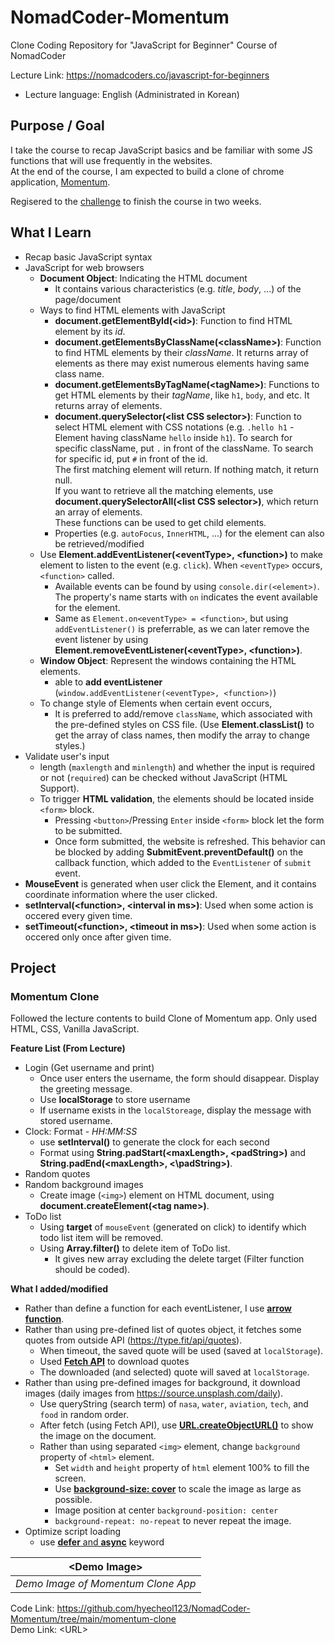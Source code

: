 # NomadCoder-Momentum
Clone Coding Repository for "JavaScript for Beginner" Course of NomadCoder

Lecture Link: https://nomadcoders.co/javascript-for-beginners
- Lecture language: English (Administrated in Korean)


## Purpose / Goal

I take the course to recap JavaScript basics and be familiar with some JS functions that will use frequently in the websites.  
At the end of the course, I am expected to build a clone of chrome application, [Momentum](https://chrome.google.com/webstore/detail/momentum/laookkfknpbbblfpciffpaejjkokdgca).

Regisered to the [challenge](https://nomadcoders.co/faq/challenge/vanillajs) to finish the course in two weeks.


## What I Learn

- Recap basic JavaScript syntax
- JavaScript for web browsers
  - **Document Object**: Indicating the HTML document
    - It contains various characteristics (e.g. *title*, *body*, ...) of the page/document
  - Ways to find HTML elements with JavaScript
    - **document.getElementById(\<id>)**: Function to find HTML element by its *id*. 
    - **document.getElementsByClassName(\<className>)**: Function to find HTML elements by their *className*.
    It returns array of elements as there may exist numerous elements having same class name.
    - **document.getElementsByTagName(\<tagName>)**: Functions to get HTML elements by their *tagName*, like `h1`, `body`, and etc.
    It returns array of elements.
    - **document.querySelector(\<list CSS selector>)**: Function to select HTML element with CSS notations (e.g. `.hello h1` - Element having className `hello` inside `h1`).
    To search for specific className, put `.` in front of the className.
    To search for specific id, put `#` in front of the id.  
    The first matching element will return.
    If nothing match, it return null.  
    If you want to retrieve all the matching elements, use **document.querySelectorAll(\<list CSS selector>)**, which return an array of elements.  
    These functions can be used to get child elements.
    - Properties (e.g. `autoFocus`, `InnerHTML`, ...) for the element can also be retrieved/modified
  - Use **Element.addEventListener(\<eventType>, \<function>)** to make element to listen to the event (e.g. `click`).
  When `<eventType>` occurs, `<function>` called.
    - Available events can be found by using `console.dir(<element>)`.
    The property's name starts with `on` indicates the event available for the element.
    - Same as `Element.on<eventType> = <function>`, but using `addEventListener()` is preferrable, as we can later remove the event listener by using **Element.removeEventListener(\<eventType>, \<function>)**.
  - **Window Object**: Represent the windows containing the HTML elements.
    - able to **add eventListener** (`window.addEventListener(<eventType>, <function>)`)
  - To change style of Elements when certain event occurs,
    - It is preferred to add/remove `className`, which associated with the pre-defined styles on CSS file.
    (Use **Element.classList()** to get the array of class names, then modify the array to change styles.)
- Validate user's input
  - length (`maxlength` and `minlength`) and whether the input is required or not (`required`) can be checked without JavaScript (HTML Support).
  - To trigger **HTML validation**, the elements should be located inside `<form>` block.
    - Pressing `<button>`/Pressing `Enter` inside `<form>` block let the form to be submitted. 
    - Once form submitted, the website is refreshed.
    This behavior can be blocked by adding **SubmitEvent.preventDefault()** on the callback function, which added to the `EventListener` of `submit` event.
- **MouseEvent** is generated when user click the Element, and it contains coordinate information where the user clicked.
- **setInterval(\<function>, \<interval in ms>)**: Used when some action is occered every given time.
- **setTimeout(\<function>, \<timeout in ms>)**: Used when some action is occered only once after given time.


## Project

### Momentum Clone

Followed the lecture contents to build Clone of Momentum app. 
Only used HTML, CSS, Vanilla JavaScript.  

**Feature List (From Lecture)**  
- Login (Get username and print)
  - Once user enters the username, the form should disappear.
    Display the greeting message.
  - Use **localStorage** to store username
  - If username exists in the `localStoreage`, display the message with stored username.
- Clock: Format - *HH:MM:SS*
  - use **setInterval()** to generate the clock for each second
  - Format using **String.padStart(\<maxLength>, \<padString>)** and **String.padEnd(\<maxLength>, <\padString>)**.
- Random quotes
- Random background images
  - Create image (`<img>`) element on HTML document, using **document.createElement(\<tag name>)**.
- ToDo list
  - Using **target** of `mouseEvent` (generated on click) to identify which todo list item will be removed.
  - Using **Array.filter()** to delete item of ToDo list.
    - It gives new array excluding the delete target (Filter function should be coded).

**What I added/modified**  
- Rather than define a function for each eventListener, I use [**arrow function**](https://developer.mozilla.org/en-US/docs/Web/JavaScript/Reference/Functions/Arrow_functions).
- Rather than using pre-defined list of quotes object, it fetches some quotes from outside API (https://type.fit/api/quotes).
  - When timeout, the saved quote will be used (saved at `localStorage`).
  - Used [**Fetch API**](https://developer.mozilla.org/en-US/docs/Web/API/Fetch_API) to download quotes
  - The downloaded (and selected) quote will saved at `localStorage`.
- Rather than using pre-defined images for background, it download images (daily images from https://source.unsplash.com/daily).
  - Use queryString (search term) of `nasa`, `water`, `aviation`, `tech`, and `food` in random order.
  - After fetch (using Fetch API), use [**URL.createObjectURL()**](https://developer.mozilla.org/en-US/docs/Web/API/URL/createObjectURL) to show the image on the document.
  - Rather than using separated `<img>` element, change `background` property of `<html>` element.
    - Set `width` and `height` property of `html` element 100% to fill the screen.
    - Use [**background-size: cover**](https://developer.mozilla.org/en-US/docs/Web/CSS/background-size) to scale the image as large as possible.
    - Image position at center `background-position: center`
    - `background-repeat: no-repeat` to never repeat the image.
- Optimize script loading
  - use [**defer** and **async**](https://developer.mozilla.org/en-US/docs/Web/HTML/Element/script) keyword

| \<Demo Image> | 
|:--:| 
| *Demo Image of Momentum Clone App* |

Code Link: https://github.com/hyecheol123/NomadCoder-Momentum/tree/main/momentum-clone   
Demo Link: \<URL>
